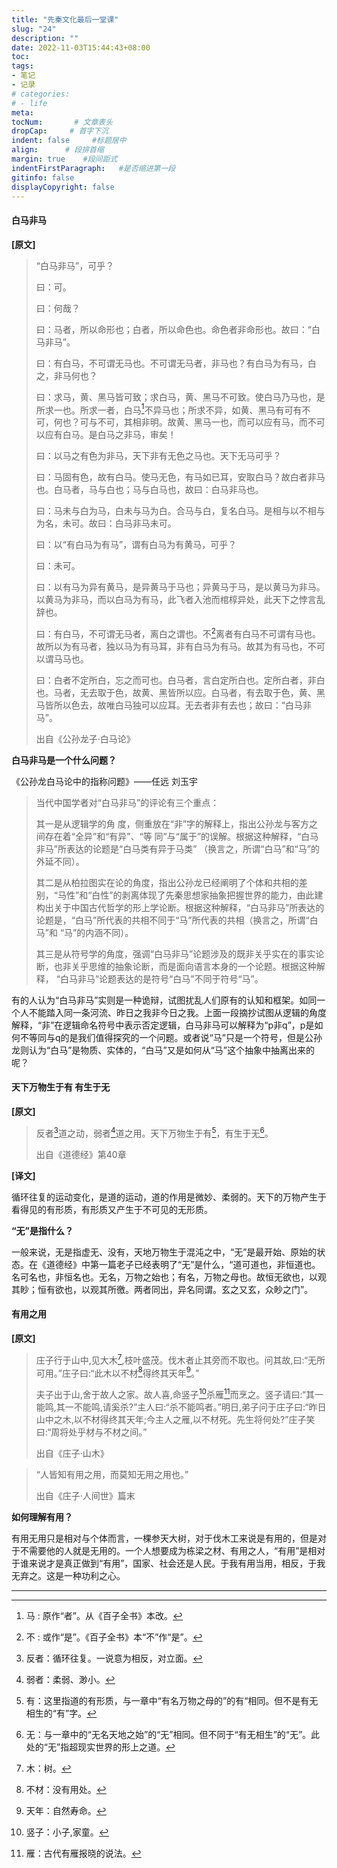 ```yaml
---
title: "先秦文化最后一堂课"
slug: "24"
description: ""
date: 2022-11-03T15:44:43+08:00
toc: 
tags: 
- 笔记
- 记录
# categories:
# - life
meta: 
tocNum:       # 文章表头
dropCap:     # 首字下沉
indent: false     #标题居中
align:      # 段排首缩
margin: true    #段间距式
indentFirstParagraph:   #是否缩进第一段
gitinfo: false
displayCopyright: false
---
```


#### 白马非马
**[原文]**

> “白马非马”，可乎？
>
> 曰：可。 	
>
> 曰：何哉？		
>
> 曰：马者，所以命形也；白者，所以命色也。命色者非命形也。故曰：“白马非马”。	
>
> 曰：有白马，不可谓无马也。不可谓无马者，非马也？有白马为有马，白之，非马何也？		
>
> 曰：求马，黄、黑马皆可致；求白马，黄、黑马不可致。使白马乃马也，是所求一也。所求一者，白马[^1]不异马也；所求不异，如黄、黑马有可有不可，何也？可与不可，其相非明。故黄、黑马一也，而可以应有马，而不可以应有白马。是白马之非马，审矣！
>
> 曰：以马之有色为非马，天下非有无色之马也。天下无马可乎？		
>
> 曰：马固有色，故有白马。使马无色，有马如已耳，安取白马？故白者非马也。白马者，马与白也；马与白马也，故曰：白马非马也。		
>
> 曰：马未与白为马，白未与马为白。合马与白，复名白马。是相与以不相与为名，未可。故曰：白马非马未可。
>
> 曰：以“有白马为有马”，谓有白马为有黄马，可乎？	
>
> 曰：未可。	
>
> 曰：以有马为异有黄马，是异黄马于马也；异黄马于马，是以黄马为非马。以黄马为非马，而以白马为有马，此飞者入池而棺椁异处，此天下之悖言乱辞也。	
>
> 曰：有白马，不可谓无马者，离白之谓也。不[^2]离者有白马不可谓有马也。故所以为有马者，独以马为有马耳，非有白马为有马。故其为有马也，不可以谓马马也。
>
> 曰：白者不定所白，忘之而可也。白马者，言白定所白也。定所白者，非白也。马者，无去取于色，故黄、黑皆所以应。白马者，有去取于色，黄、黑马皆所以色去，故唯白马独可以应耳。无去者非有去也；故曰：“白马非马”。	
>
>  出自《公孙龙子·白马论》

**白马非马是一个什么问题？**

《公孙龙白马论中的指称问题》——任远 刘玉宇

> 当代中国学者对“白马非马”的评论有三个重点：
>
> 其一是从逻辑学的角 度，侧重放在“非”字的解释上，指出公孙龙与客方之间存在着“全异”和“有异”、“等 同”与“属于”的误解。根据这种解释，“白马非马”所表达的论题是“白马类有异于马类” （换言之，所谓“白马”和“马”的外延不同）。
>
> 其二是从柏拉图实在论的角度，指出公孙龙已经阐明了个体和共相的差别，“马性”和“白性”的剥离体现了先秦思想家抽象把握世界的能力，由此建构出关于中国古代哲学的形上学论断。根据这种解释，“白马非马”所表达的论题是，“白马”所代表的共相不同于“马”所代表的共相（换言之，所谓“白马”和 “马”的内涵不同）。
>
> 其三是从符号学的角度，强调“白马非马”论题涉及的既非关乎实在的事实论断，也非关乎思维的抽象论断，而是面向语言本身的一个论题。根据这种解释， “白马非马”论题表达的是符号“白马”不同于符号“马”。

有的人认为“白马非马”实则是一种诡辩，试图扰乱人们原有的认知和框架。如同一个人不能踏入同一条河流、昨日之我非今日之我。上面一段摘抄试图从逻辑的角度解释，“非”在逻辑命名符号中表示否定逻辑，白马非马可以解释为“p非q”，p是如何不等同与q的是我们值得探究的一个问题。或者说“马”只是一个符号，但是公孙龙则认为“白马”是物质、实体的，“白马”又是如何从“马”这个抽象中抽离出来的呢？

#### 天下万物生于有   有生于无

**[原文]**

> 反者[^3]道之动，弱者[^4]道之用。天下万物生于有[^5]，有生于无[^6]。
>
> 出自《道德经》第40章

**[译文]**

循环往复的运动变化，是道的运动，道的作用是微妙、柔弱的。天下的万物产生于看得见的有形质，有形质又产生于不可见的无形质。

**“无”是指什么？**

一般来说，无是指虚无、没有，天地万物生于混沌之中，“无”是最开始、原始的状态。在《道德经》中第一篇老子已经表明了“无”是什么，“道可道也，非恒道也。名可名也，非恒名也。无名，万物之始也；有名，万物之母也。故恒无欲也，以观其眇；恒有欲也，以观其所徼。两者同出，异名同谓。玄之又玄，众眇之门”。

#### 有用之用

**[原文]**

> 庄子行于山中,见大木[^7],枝叶盛茂。伐木者止其旁而不取也。问其故,曰:“无所可用。”庄子曰:“此木以不材[^8]得终其天年[^9]。”
>
> 夫子出于山,舍于故人之家。故人喜,命竖子[^10]杀雁[^11]而烹之。竖子请曰:“其一能鸣,其一不能鸣,请奚杀?”主人曰:“杀不能鸣者。”明日,弟子问于庄子曰:“昨日山中之木,以不材得终其天年;今主人之雁,以不材死。先生将何处?”庄子笑曰:“周将处乎材与不材之间。”
>
> 出自《庄子·山木》

> “人皆知有用之用，而莫知无用之用也。”
>
> 出自《庄子·人间世》篇末

**如何理解有用？**

有用无用只是相对与个体而言，一棵参天大树，对于伐木工来说是有用的，但是对于不需要他的人就是无用的。一个人想要成为栋梁之材、有用之人，“有用”是相对于谁来说才是真正做到“有用”，国家、社会还是人民。于我有用当用，相反，于我无弃之。这是一种功利之心。



---
[^1]:马 : 原作“者”。从《百子全书》本改。
[^2]:不 : 或作“是”。《百子全书》本“不”作“是”。
[^3]:反者：循环往复。一说意为相反，对立面。
[^4]:弱者：柔弱、渺小。
[^5]:有：这里指道的有形质，与一章中“有名万物之母的”的有“相同。但不是有无相生的“有”字。
[^6]:无：与一章中的“无名天地之始”的“无”相同。但不同于“有无相生”的“无”。此处的“无”指超现实世界的形上之道。

[^7]: 木：树。
[^8]: 不材：没有用处。
[^9]: 天年：自然寿命。
[^10]: 竖子：小子,家童。
[^11]: 雁：古代有雁报晓的说法。

